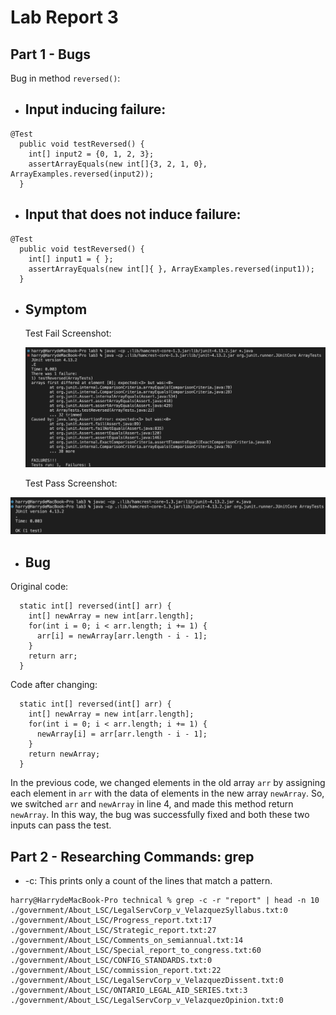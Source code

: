 # Lab Report 3

## Part 1 - Bugs

Bug in method `reversed()`: <br>

- ## Input inducing failure:
```
@Test
  public void testReversed() {
    int[] input2 = {0, 1, 2, 3};
    assertArrayEquals(new int[]{3, 2, 1, 0}, ArrayExamples.reversed(input2));
  }
```
- ## Input that does not induce failure:
```
@Test
  public void testReversed() {
    int[] input1 = { };
    assertArrayEquals(new int[]{ }, ArrayExamples.reversed(input1));
  }
```
- ## Symptom

   Test Fail Screenshot:

  ![Image](testFail.png)

   Test Pass Screenshot:

 ![Image](testPass.png)

- ## Bug <br>
Original code:

```
  static int[] reversed(int[] arr) {
    int[] newArray = new int[arr.length];
    for(int i = 0; i < arr.length; i += 1) {
      arr[i] = newArray[arr.length - i - 1];
    }
    return arr;
  }
```


  Code after changing:

```
  static int[] reversed(int[] arr) {
    int[] newArray = new int[arr.length];
    for(int i = 0; i < arr.length; i += 1) {
      newArray[i] = arr[arr.length - i - 1];
    }
    return newArray;
  }
```

In the previous code, we changed elements in the old array `arr` by assigning each element in `arr` with the data of elements in the new array `newArray`. So, we switched `arr` and `newArray` in line 4, and made this method return `newArray`. In this way, the bug was successfully fixed and both these two inputs can pass the test.

## Part 2 - Researching Commands: grep
- -c: This prints only a count of the lines that match a pattern.

```
harry@HarrydeMacBook-Pro technical % grep -c -r "report" | head -n 10
./government/About_LSC/LegalServCorp_v_VelazquezSyllabus.txt:0
./government/About_LSC/Progress_report.txt:17
./government/About_LSC/Strategic_report.txt:27
./government/About_LSC/Comments_on_semiannual.txt:14
./government/About_LSC/Special_report_to_congress.txt:60
./government/About_LSC/CONFIG_STANDARDS.txt:0
./government/About_LSC/commission_report.txt:22
./government/About_LSC/LegalServCorp_v_VelazquezDissent.txt:0
./government/About_LSC/ONTARIO_LEGAL_AID_SERIES.txt:3
./government/About_LSC/LegalServCorp_v_VelazquezOpinion.txt:0
```
